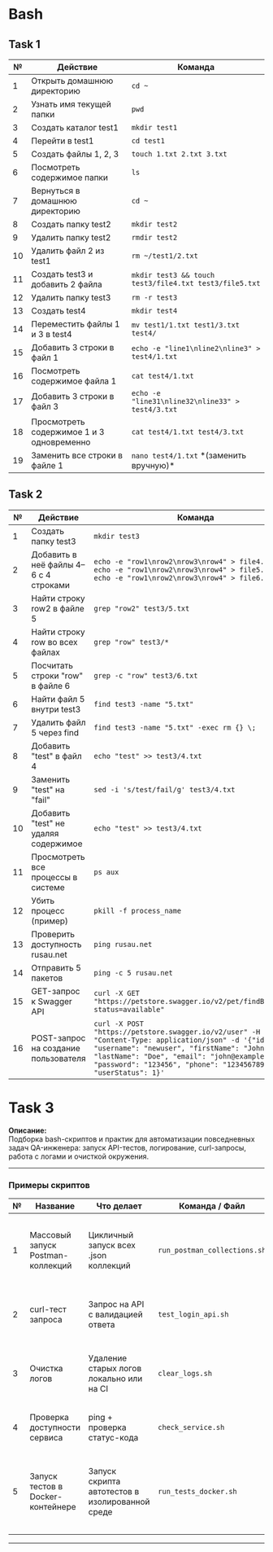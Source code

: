# Bash

<h2>Task 1</h2>
<table>
  <thead>
    <tr>
      <th>№</th>
      <th>Действие</th>
      <th>Команда</th>
    </tr>
  </thead>
  <tbody>
    <tr><td>1</td><td>Открыть домашнюю директорию</td><td><code>cd ~</code></td></tr>
    <tr><td>2</td><td>Узнать имя текущей папки</td><td><code>pwd</code></td></tr>
    <tr><td>3</td><td>Создать каталог test1</td><td><code>mkdir test1</code></td></tr>
    <tr><td>4</td><td>Перейти в test1</td><td><code>cd test1</code></td></tr>
    <tr><td>5</td><td>Создать файлы 1, 2, 3</td><td><code>touch 1.txt 2.txt 3.txt</code></td></tr>
    <tr><td>6</td><td>Посмотреть содержимое папки</td><td><code>ls</code></td></tr>
    <tr><td>7</td><td>Вернуться в домашнюю директорию</td><td><code>cd ~</code></td></tr>
    <tr><td>8</td><td>Создать папку test2</td><td><code>mkdir test2</code></td></tr>
    <tr><td>9</td><td>Удалить папку test2</td><td><code>rmdir test2</code></td></tr>
    <tr><td>10</td><td>Удалить файл 2 из test1</td><td><code>rm ~/test1/2.txt</code></td></tr>
    <tr><td>11</td><td>Создать test3 и добавить 2 файла</td><td><code>mkdir test3 && touch test3/file4.txt test3/file5.txt</code></td></tr>
    <tr><td>12</td><td>Удалить папку test3</td><td><code>rm -r test3</code></td></tr>
    <tr><td>13</td><td>Создать test4</td><td><code>mkdir test4</code></td></tr>
    <tr><td>14</td><td>Переместить файлы 1 и 3 в test4</td><td><code>mv test1/1.txt test1/3.txt test4/</code></td></tr>
    <tr><td>15</td><td>Добавить 3 строки в файл 1</td><td><code>echo -e "line1\nline2\nline3" > test4/1.txt</code></td></tr>
    <tr><td>16</td><td>Посмотреть содержимое файла 1</td><td><code>cat test4/1.txt</code></td></tr>
    <tr><td>17</td><td>Добавить 3 строки в файл 3</td><td><code>echo -e "line31\nline32\nline33" > test4/3.txt</code></td></tr>
    <tr><td>18</td><td>Просмотреть содержимое 1 и 3 одновременно</td><td><code>cat test4/1.txt test4/3.txt</code></td></tr>
    <tr><td>19</td><td>Заменить все строки в файле 1</td><td><code>nano test4/1.txt</code> *(заменить вручную)*</td></tr>
  </tbody>
</table>

<h2>Task 2</h2>
<table>
  <thead>
    <tr>
      <th>№</th>
      <th>Действие</th>
      <th>Команда</th>
    </tr>
  </thead>
  <tbody>
    <tr><td>1</td><td>Создать папку test3</td><td><code>mkdir test3</code></td></tr>
    <tr><td>2</td><td>Добавить в неё файлы 4–6 с 4 строками</td><td><code>echo -e "row1\nrow2\nrow3\nrow4" > file4.txt
echo -e "row1\nrow2\nrow3\nrow4" > file5.txt
echo -e "row1\nrow2\nrow3\nrow4" > file6.txt</code></td></tr>
    <tr><td>3</td><td>Найти строку row2 в файле 5</td><td><code>grep "row2" test3/5.txt</code></td></tr>
    <tr><td>4</td><td>Найти строку row во всех файлах</td><td><code>grep "row" test3/*</code></td></tr>
    <tr><td>5</td><td>Посчитать строки "row" в файле 6</td><td><code>grep -c "row" test3/6.txt</code></td></tr>
    <tr><td>6</td><td>Найти файл 5 внутри test3</td><td><code>find test3 -name "5.txt"</code></td></tr>
    <tr><td>7</td><td>Удалить файл 5 через find</td><td><code>find test3 -name "5.txt" -exec rm {} \;</code></td></tr>
    <tr><td>8</td><td>Добавить "test" в файл 4</td><td><code>echo "test" >> test3/4.txt</code></td></tr>
    <tr><td>9</td><td>Заменить "test" на "fail"</td><td><code>sed -i 's/test/fail/g' test3/4.txt</code></td></tr>
    <tr><td>10</td><td>Добавить "test" не удаляя содержимое</td><td><code>echo "test" >> test3/4.txt</code></td></tr>
    <tr><td>11</td><td>Просмотреть все процессы в системе</td><td><code>ps aux</code></td></tr>
    <tr><td>12</td><td>Убить процесс (пример)</td><td><code>pkill -f process_name</code></td></tr>
    <tr><td>13</td><td>Проверить доступность rusau.net</td><td><code>ping rusau.net</code></td></tr>
    <tr><td>14</td><td>Отправить 5 пакетов</td><td><code>ping -c 5 rusau.net</code></td></tr>
    <tr><td>15</td><td>GET-запрос к Swagger API</td><td><code>curl -X GET "https://petstore.swagger.io/v2/pet/findByStatus?status=available"</code></td></tr>
    <tr><td>16</td><td>POST-запрос на создание пользователя</td><td><code>curl -X POST "https://petstore.swagger.io/v2/user" -H "Content-Type: application/json" -d '{"id": 0, "username": "newuser", "firstName": "John", "lastName": "Doe", "email": "john@example.com", "password": "123456", "phone": "1234567890", "userStatus": 1}'</code></td></tr>
  </tbody>
</table>


# Task 3

**Описание:**  
Подборка bash-скриптов и практик для автоматизации повседневных задач QA-инженера: запуск API-тестов, логирование, curl-запросы, работа с логами и очисткой окружения.

---

<h3>Примеры скриптов</h3>

<table>
  <thead>
    <tr>
      <th>№</th>
      <th>Название</th>
      <th>Что делает</th>
      <th>Команда / Файл</th>
      <th>Описание</th>
    </tr>
  </thead>
  <tbody>
    <tr>
      <td>1</td>
      <td>Массовый запуск Postman-коллекций</td>
      <td>Цикличный запуск всех .json коллекций</td>
      <td><code>run_postman_collections.sh</code></td>
      <td>Обходит все коллекции в папке и запускает через <code>newman</code> с логированием результатов</td>
    </tr>
    <tr>
      <td>2</td>
      <td>curl-тест запроса</td>
      <td>Запрос на API с валидацией ответа</td>
      <td><code>test_login_api.sh</code></td>
      <td>curl + jq проверка кода ответа и поля <code>token</code> в JSON</td>
    </tr>
    <tr>
      <td>3</td>
      <td>Очистка логов</td>
      <td>Удаление старых логов локально или на CI</td>
      <td><code>clear_logs.sh</code></td>
      <td>Удаляет все логи старше 7 дней в папке <code>/logs</code>, уведомляет в консоль</td>
    </tr>
    <tr>
      <td>4</td>
      <td>Проверка доступности сервиса</td>
      <td>ping + проверка статус-кода</td>
      <td><code>check_service.sh</code></td>
      <td>Отправляет HEAD-запрос и проверяет, что код 200</td>
    </tr>
    <tr>
      <td>5</td>
      <td>Запуск тестов в Docker-контейнере</td>
      <td>Запуск скрипта автотестов в изолированной среде</td>
      <td><code>run_tests_docker.sh</code></td>
      <td>Стартует Docker-контейнер, копирует в него тесты, запускает и выгружает отчёт</td>
    </tr>
  </tbody>
</table>

---

